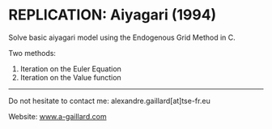# REPLICATION:  Aiyagari (1994)

Solve basic aiyagari model using the Endogenous Grid Method in C.

Two methods:
1. Iteration on the Euler Equation
2. Iteration on the Value function

----

Do not hesitate to contact me: alexandre.gaillard[at]tse-fr.eu

Website: www.a-gaillard.com

